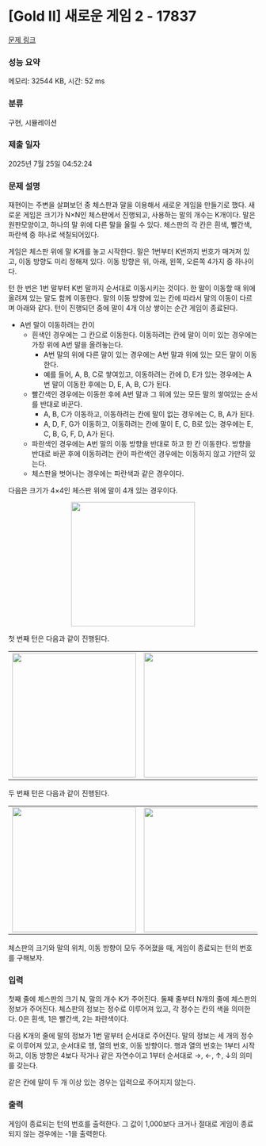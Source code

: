 # [Gold II] 새로운 게임 2 - 17837 

[문제 링크](https://www.acmicpc.net/problem/17837) 

### 성능 요약

메모리: 32544 KB, 시간: 52 ms

### 분류

구현, 시뮬레이션

### 제출 일자

2025년 7월 25일 04:52:24

### 문제 설명

<p>재현이는 주변을 살펴보던 중 체스판과 말을 이용해서 새로운 게임을 만들기로 했다. 새로운 게임은 크기가 N×N인 체스판에서 진행되고, 사용하는 말의 개수는 K개이다. 말은 원판모양이고, 하나의 말 위에 다른 말을 올릴 수 있다. 체스판의 각 칸은 흰색, 빨간색, 파란색 중 하나로 색칠되어있다.</p>

<p>게임은 체스판 위에 말 K개를 놓고 시작한다. 말은 1번부터 K번까지 번호가 매겨져 있고, 이동 방향도 미리 정해져 있다. 이동 방향은 위, 아래, 왼쪽, 오른쪽 4가지 중 하나이다.</p>

<p>턴 한 번은 1번 말부터 K번 말까지 순서대로 이동시키는 것이다. 한 말이 이동할 때 위에 올려져 있는 말도 함께 이동한다. 말의 이동 방향에 있는 칸에 따라서 말의 이동이 다르며 아래와 같다. 턴이 진행되던 중에 말이 4개 이상 쌓이는 순간 게임이 종료된다.</p>

<ul>
	<li>A번 말이 이동하려는 칸이
	<ul>
		<li>흰색인 경우에는 그 칸으로 이동한다. 이동하려는 칸에 말이 이미 있는 경우에는 가장 위에 A번 말을 올려놓는다.
		<ul>
			<li>A번 말의 위에 다른 말이 있는 경우에는 A번 말과 위에 있는 모든 말이 이동한다.</li>
			<li>예를 들어, A, B, C로 쌓여있고, 이동하려는 칸에 D, E가 있는 경우에는 A번 말이 이동한 후에는 D, E, A, B, C가 된다.</li>
		</ul>
		</li>
		<li>빨간색인 경우에는 이동한 후에 A번 말과 그 위에 있는 모든 말의 쌓여있는 순서를 반대로 바꾼다.
		<ul>
			<li>A, B, C가 이동하고, 이동하려는 칸에 말이 없는 경우에는 C, B, A가 된다.</li>
			<li>A, D, F, G가 이동하고, 이동하려는 칸에 말이 E, C, B로 있는 경우에는 E, C, B, G, F, D, A가 된다.</li>
		</ul>
		</li>
		<li>파란색인 경우에는 A번 말의 이동 방향을 반대로 하고 한 칸 이동한다. 방향을 반대로 바꾼 후에 이동하려는 칸이 파란색인 경우에는 이동하지 않고 가만히 있는다.</li>
		<li>체스판을 벗어나는 경우에는 파란색과 같은 경우이다.</li>
	</ul>
	</li>
</ul>

<p>다음은 크기가 4×4인 체스판 위에 말이 4개 있는 경우이다.</p>

<p style="text-align: center;"><img alt="" src="" style="width: 250px; height: 251px;"></p>

<p>첫 번째 턴은 다음과 같이 진행된다.</p>

<div class="table-responsive">
<table class="table table-bordered" style="width: 100%;">
	<tbody>
		<tr>
			<td style="width: 25%; text-align: center;"><img alt="" src="" style="width: 250px; height: 251px;"></td>
			<td style="width: 25%; text-align: center;"><img alt="" src="" style="width: 250px; height: 252px;"></td>
			<td style="width: 25%; text-align: center;"><img alt="" src="" style="width: 250px; height: 251px;"></td>
			<td style="width: 25%; text-align: center;"><img alt="" src="" style="width: 250px; height: 251px;"></td>
		</tr>
	</tbody>
</table>
</div>

<p>두 번째 턴은 다음과 같이 진행된다.</p>

<div class="table-responsive">
<table class="table table-bordered" style="width: 100%;">
	<tbody>
		<tr>
			<td style="width: 25%; text-align: center;"><img alt="" src="" style="width: 250px; height: 252px;"></td>
			<td style="width: 25%; text-align: center;"><img alt="" src="" style="width: 250px; height: 251px;"></td>
			<td style="width: 25%; text-align: center;"><img alt="" src="" style="width: 250px; height: 251px;"></td>
			<td style="width: 25%; text-align: center;"><img alt="" src="" style="width: 250px; height: 252px;"></td>
		</tr>
	</tbody>
</table>
</div>

<p>체스판의 크기와 말의 위치, 이동 방향이 모두 주어졌을 때, 게임이 종료되는 턴의 번호를 구해보자.</p>

### 입력 

 <p>첫째 줄에 체스판의 크기 N, 말의 개수 K가 주어진다. 둘째 줄부터 N개의 줄에 체스판의 정보가 주어진다. 체스판의 정보는 정수로 이루어져 있고, 각 정수는 칸의 색을 의미한다. 0은 흰색, 1은 빨간색, 2는 파란색이다.</p>

<p>다음 K개의 줄에 말의 정보가 1번 말부터 순서대로 주어진다. 말의 정보는 세 개의 정수로 이루어져 있고, 순서대로 행, 열의 번호, 이동 방향이다. 행과 열의 번호는 1부터 시작하고, 이동 방향은 4보다 작거나 같은 자연수이고 1부터 순서대로 →, ←, ↑, ↓의 의미를 갖는다.</p>

<p>같은 칸에 말이 두 개 이상 있는 경우는 입력으로 주어지지 않는다.</p>

### 출력 

 <p>게임이 종료되는 턴의 번호를 출력한다. 그 값이 1,000보다 크거나 절대로 게임이 종료되지 않는 경우에는 -1을 출력한다.</p>


